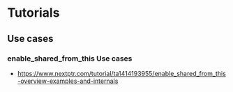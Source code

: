 # Tutorials

## Use cases
### enable_shared_from_this Use cases
- https://www.nextptr.com/tutorial/ta1414193955/enable_shared_from_this-overview-examples-and-internals
